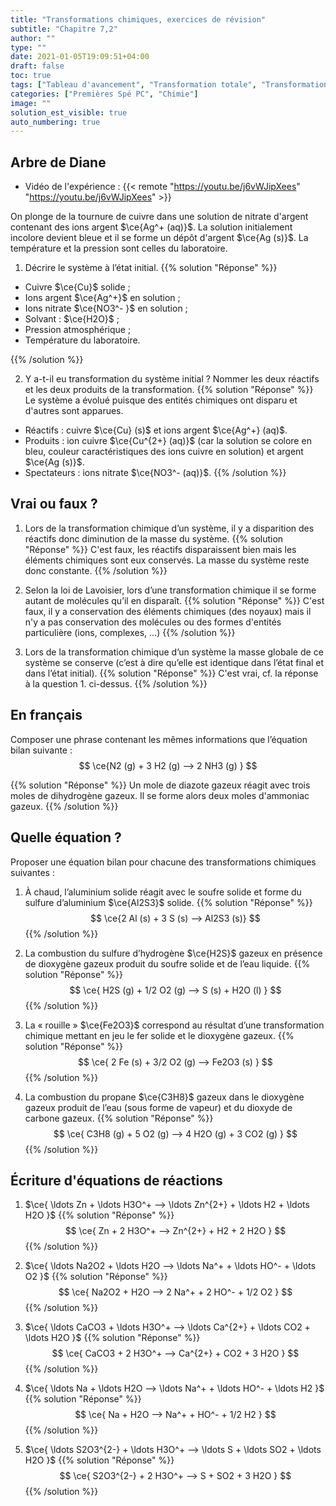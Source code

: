 ```yaml
---
title: "Transformations chimiques, exercices de révision"
subtitle: "Chapitre 7,2"
author: ""
type: ""
date: 2021-01-05T19:09:51+04:00
draft: false
toc: true
tags: ["Tableau d'avancement", "Transformation totale", "Transformation limitée", "Avancement"]
categories: ["Premières Spé PC", "Chimie"]
image: ""
solution_est_visible: true
auto_numbering: true
---
```


## Arbre de Diane 

- Vidéo de l'expérience : {{< remote "https://youtu.be/j6vWJipXees" "https://youtu.be/j6vWJipXees" >}}

On plonge de la tournure de cuivre dans une solution de nitrate d'argent contenant des ions argent $\ce{Ag^+ (aq)}$. La solution initialement incolore devient bleue et il se forme un dépôt d'argent $\ce{Ag (s)}$. La température et la pression sont celles du laboratoire.

1. Décrire le système à l’état initial.
{{% solution "Réponse" %}}
- Cuivre $\ce{Cu}$ solide ;
- Ions argent $\ce{Ag^+}$ en solution ;
- Ions nitrate $\ce{NO3^- }$ en solution ;
- Solvant : $\ce{H2O}$ ;
- Pression atmosphérique ;
- Température du laboratoire.


{{% /solution %}}

2. Y a-t-il eu transformation du système initial ? Nommer les deux réactifs et les deux produits de la transformation.
{{% solution "Réponse" %}}
Le système a évolué puisque des entités chimiques ont disparu et d'autres sont apparues.
- Réactifs : cuivre $\ce{Cu} (s)$ et ions argent $\ce{Ag^+} (aq)$.
- Produits : ion cuivre $\ce{Cu^{2+} (aq)}$ (car la solution se colore en bleu, couleur caractéristiques des ions cuivre en solution) et argent $\ce{Ag (s)}$.
- Spectateurs : ions nitrate $\ce{NO3^- (aq)}$.
{{% /solution %}}

## Vrai ou faux ?
1. Lors de la transformation chimique d’un système, il y a disparition des réactifs donc diminution de la masse du système.
{{% solution "Réponse" %}}
C'est faux, les réactifs disparaissent bien mais les éléments chimiques sont eux conservés. La masse du système reste donc constante.
{{% /solution %}}

2. Selon la loi de Lavoisier, lors d’une transformation chimique il se forme autant de molécules qu’il en disparaît.
{{% solution "Réponse" %}}
C'est faux, il y a conservation des éléments chimiques (des noyaux) mais il n'y a pas conservation des molécules ou des formes d'entités particulière (ions, complexes, ...)
{{% /solution %}}

3. Lors de la transformation chimique d’un système la masse globale de ce système se conserve (c’est à dire qu’elle est identique dans l’état final et dans l’état initial).
{{% solution "Réponse" %}}
C'est vrai, cf. la réponse à la question 1. ci-dessus.
{{% /solution %}}

## En français
Composer une phrase contenant les mêmes informations que l’équation bilan suivante&nbsp;:
$$	
\ce{N2 (g) + 3 H2 (g) --> 2 NH3 (g) }
$$

{{% solution "Réponse" %}}
Un mole de diazote gazeux réagit avec trois moles de dihydrogène gazeux. Il se forme alors deux moles d'ammoniac gazeux.
{{% /solution %}}

## Quelle équation ?

Proposer une équation bilan pour chacune des transformations chimiques suivantes :

1. À chaud, l’aluminium solide réagit avec le soufre solide et forme du sulfure d’aluminium $\ce{Al2S3}$ solide.
{{% solution "Réponse" %}}
$$
\ce{2 Al (s) + 3 S (s) --> Al2S3 (s)}
$$
{{% /solution %}}

2. La combustion du sulfure d’hydrogène $\ce{H2S}$ gazeux en présence de dioxygène gazeux produit du soufre solide et de l’eau liquide.
{{% solution "Réponse" %}}
$$
\ce{ H2S (g) + 1/2 O2 (g) --> S (s) + H2O (l) }
$$
{{% /solution %}}

3. La « rouille » $\ce{Fe2O3}$ correspond au résultat d’une transformation chimique mettant en jeu le fer solide et le dioxygène gazeux.
{{% solution "Réponse" %}}
$$
\ce{ 2 Fe (s) + 3/2 O2 (g) --> Fe2O3 (s) }
$$
{{% /solution %}}

4. La combustion du propane $\ce{C3H8}$ gazeux dans le dioxygène gazeux produit de l’eau (sous forme de vapeur) et du dioxyde de carbone gazeux.
{{% solution "Réponse" %}}
$$
\ce{ C3H8 (g) + 5 O2 (g) --> 4 H2O (g) + 3 CO2 (g)  }
$$
{{% /solution %}}

## Écriture d'équations de réactions

1. $\ce{ \ldots Zn + \ldots H3O^+ --> \ldots Zn^{2+} + \ldots H2 + \ldots H2O }$
{{% solution "Réponse" %}}
$$
\ce{
 Zn + 2 H3O^+ -->  Zn^{2+} +  H2 + 2 H2O 
}
$$
{{% /solution %}}

2. $\ce{ \ldots Na2O2 + \ldots H2O --> \ldots Na^+ + \ldots HO^- + \ldots O2 }$
{{% solution "Réponse" %}}
$$
\ce{ 
    Na2O2 + H2O --> 2 Na^+ + 2 HO^- + 1/2 O2 
}
$$
{{% /solution %}}

3. $\ce{ \ldots CaCO3 + \ldots H3O^+ --> \ldots Ca^{2+} + \ldots CO2 + \ldots H2O }$
{{% solution "Réponse" %}}
$$
\ce{ 
    CaCO3 + 2 H3O^+ -->  Ca^{2+} +  CO2 + 3 H2O 
    }
$$
{{% /solution %}}

4. $\ce{ \ldots Na + \ldots H2O --> \ldots Na^+ + \ldots HO^- + \ldots H2 }$
{{% solution "Réponse" %}}
$$
\ce{ 
    Na + H2O --> Na^+ + HO^- + 1/2 H2 
    }
$$
{{% /solution %}}

5. $\ce{ \ldots S2O3^{2-} + \ldots H3O^+ --> \ldots S + \ldots SO2 + \ldots H2O }$
{{% solution "Réponse" %}}
$$
\ce{ 
    S2O3^{2-} + 2 H3O^+ --> S + SO2 + 3 H2O 
    }
$$
{{% /solution %}}


